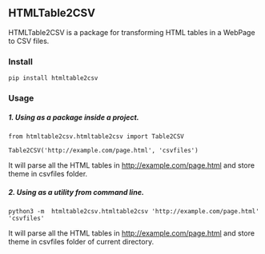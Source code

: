 ## HTMLTable2CSV

HTMLTable2CSV is a package for transforming HTML tables in a WebPage to CSV files.

### Install

```
pip install htmltable2csv
```

### Usage

##### 1. Using as a package inside a project.

```
from htmltable2csv.htmltable2csv import Table2CSV

Table2CSV('http://example.com/page.html', 'csvfiles')
```

It will parse all the HTML tables in http://example.com/page.html and store theme in csvfiles folder.


##### 2. Using as a utility from command line.

```
python3 -m  htmltable2csv.htmltable2csv 'http://example.com/page.html' 'csvfiles'

```
It will parse all the HTML tables in http://example.com/page.html and store theme in csvfiles folder of current directory.
